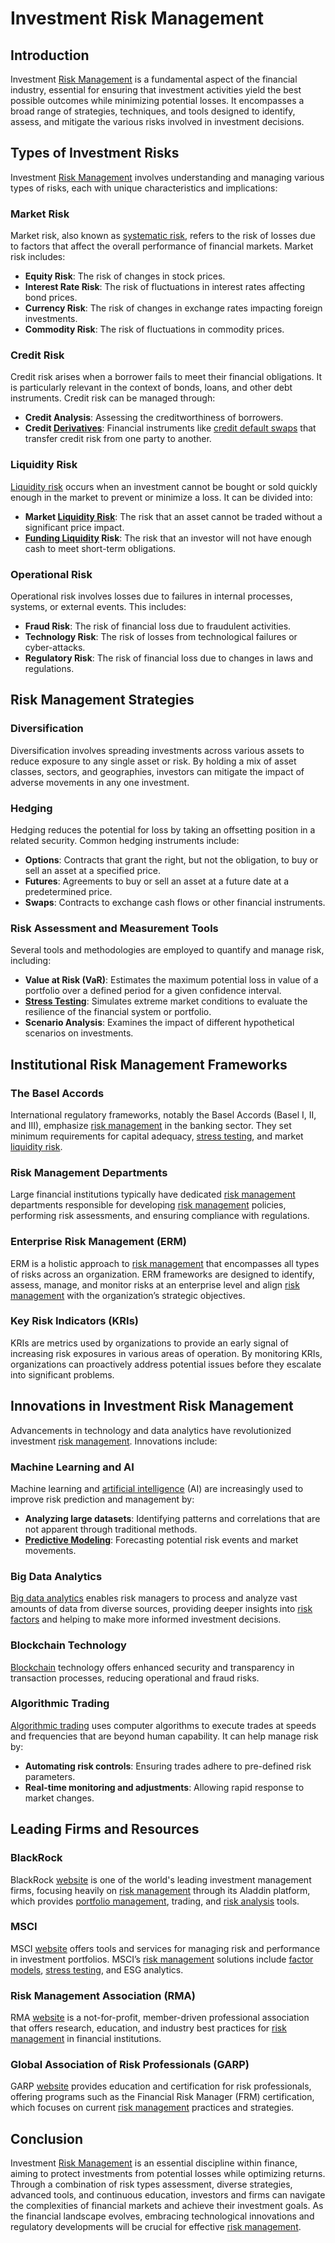 # Investment Risk Management

## Introduction
Investment [Risk Management](../r/risk_management.md) is a fundamental aspect of the financial industry, essential for ensuring that investment activities yield the best possible outcomes while minimizing potential losses. It encompasses a broad range of strategies, techniques, and tools designed to identify, assess, and mitigate the various risks involved in investment decisions.

## Types of Investment Risks
Investment [Risk Management](../r/risk_management.md) involves understanding and managing various types of risks, each with unique characteristics and implications:

### Market Risk
Market risk, also known as [systematic risk](../s/systematic_risk.md), refers to the risk of losses due to factors that affect the overall performance of financial markets. Market risk includes:
- **Equity Risk**: The risk of changes in stock prices.
- **Interest Rate Risk**: The risk of fluctuations in interest rates affecting bond prices.
- **Currency Risk**: The risk of changes in exchange rates impacting foreign investments.
- **Commodity Risk**: The risk of fluctuations in commodity prices.

### Credit Risk
Credit risk arises when a borrower fails to meet their financial obligations. It is particularly relevant in the context of bonds, loans, and other debt instruments. Credit risk can be managed through:
- **Credit Analysis**: Assessing the creditworthiness of borrowers.
- **Credit [Derivatives](../d/derivatives.md)**: Financial instruments like [credit default swaps](../c/credit_default_swaps.md) that transfer credit risk from one party to another.

### Liquidity Risk
[Liquidity risk](../l/liquidity_risk.md) occurs when an investment cannot be bought or sold quickly enough in the market to prevent or minimize a loss. It can be divided into:
- **Market [Liquidity Risk](../l/liquidity_risk.md)**: The risk that an asset cannot be traded without a significant price impact.
- **[Funding Liquidity](../f/funding_liquidity.md) Risk**: The risk that an investor will not have enough cash to meet short-term obligations.

### Operational Risk
Operational risk involves losses due to failures in internal processes, systems, or external events. This includes:
- **Fraud Risk**: The risk of financial loss due to fraudulent activities.
- **Technology Risk**: The risk of losses from technological failures or cyber-attacks.
- **Regulatory Risk**: The risk of financial loss due to changes in laws and regulations.

## Risk Management Strategies

### Diversification
Diversification involves spreading investments across various assets to reduce exposure to any single asset or risk. By holding a mix of asset classes, sectors, and geographies, investors can mitigate the impact of adverse movements in any one investment.

### Hedging
Hedging reduces the potential for loss by taking an offsetting position in a related security. Common hedging instruments include:
- **Options**: Contracts that grant the right, but not the obligation, to buy or sell an asset at a specified price.
- **Futures**: Agreements to buy or sell an asset at a future date at a predetermined price.
- **Swaps**: Contracts to exchange cash flows or other financial instruments.

### Risk Assessment and Measurement Tools
Several tools and methodologies are employed to quantify and manage risk, including:
- **Value at Risk (VaR)**: Estimates the maximum potential loss in value of a portfolio over a defined period for a given confidence interval.
- **[Stress Testing](../s/stress_testing_in_trading.md)**: Simulates extreme market conditions to evaluate the resilience of the financial system or portfolio.
- **Scenario Analysis**: Examines the impact of different hypothetical scenarios on investments.

## Institutional Risk Management Frameworks

### The Basel Accords
International regulatory frameworks, notably the Basel Accords (Basel I, II, and III), emphasize [risk management](../r/risk_management.md) in the banking sector. They set minimum requirements for capital adequacy, [stress testing](../s/stress_testing_in_trading.md), and market [liquidity risk](../l/liquidity_risk.md).

### Risk Management Departments
Large financial institutions typically have dedicated [risk management](../r/risk_management.md) departments responsible for developing [risk management](../r/risk_management.md) policies, performing risk assessments, and ensuring compliance with regulations.

### Enterprise Risk Management (ERM)
ERM is a holistic approach to [risk management](../r/risk_management.md) that encompasses all types of risks across an organization. ERM frameworks are designed to identify, assess, manage, and monitor risks at an enterprise level and align [risk management](../r/risk_management.md) with the organization’s strategic objectives.

### Key Risk Indicators (KRIs)
KRIs are metrics used by organizations to provide an early signal of increasing risk exposures in various areas of operation. By monitoring KRIs, organizations can proactively address potential issues before they escalate into significant problems.

## Innovations in Investment Risk Management
Advancements in technology and data analytics have revolutionized investment [risk management](../r/risk_management.md). Innovations include:

### Machine Learning and AI
Machine learning and [artificial intelligence](../a/artificial_intelligence_in_trading.md) (AI) are increasingly used to improve risk prediction and management by:
- **Analyzing large datasets**: Identifying patterns and correlations that are not apparent through traditional methods.
- **[Predictive Modeling](../p/predictive_modeling.md)**: Forecasting potential risk events and market movements.

### Big Data Analytics
[Big data analytics](../b/big_data_analytics_in_trading.md) enables risk managers to process and analyze vast amounts of data from diverse sources, providing deeper insights into [risk factors](../r/risk_factors_in_trading.md) and helping to make more informed investment decisions.

### Blockchain Technology
[Blockchain](../b/blockchain_in_trading.md) technology offers enhanced security and transparency in transaction processes, reducing operational and fraud risks.

### Algorithmic Trading
[Algorithmic trading](../a/algorithmic_trading.md) uses computer algorithms to execute trades at speeds and frequencies that are beyond human capability. It can help manage risk by:
- **Automating risk controls**: Ensuring trades adhere to pre-defined risk parameters.
- **Real-time monitoring and adjustments**: Allowing rapid response to market changes.

## Leading Firms and Resources

### BlackRock
BlackRock [website](https://www.blackrock.com) is one of the world's leading investment management firms, focusing heavily on [risk management](../r/risk_management.md) through its Aladdin platform, which provides [portfolio management](../p/portfolio_management.md), trading, and [risk analysis](../r/risk_analysis.md) tools.

### MSCI
MSCI [website](https://www.msci.com) offers tools and services for managing risk and performance in investment portfolios. MSCI’s [risk management](../r/risk_management.md) solutions include [factor models](../f/factor_models.md), [stress testing](../s/stress_testing_in_trading.md), and ESG analytics.

### Risk Management Association (RMA)
RMA [website](https://www.rmahq.org) is a not-for-profit, member-driven professional association that offers research, education, and industry best practices for [risk management](../r/risk_management.md) in financial institutions.

### Global Association of Risk Professionals (GARP)
GARP [website](https://www.garp.org) provides education and certification for risk professionals, offering programs such as the Financial Risk Manager (FRM) certification, which focuses on current [risk management](../r/risk_management.md) practices and strategies.

## Conclusion
Investment [Risk Management](../r/risk_management.md) is an essential discipline within finance, aiming to protect investments from potential losses while optimizing returns. Through a combination of risk types assessment, diverse strategies, advanced tools, and continuous education, investors and firms can navigate the complexities of financial markets and achieve their investment goals. As the financial landscape evolves, embracing technological innovations and regulatory developments will be crucial for effective [risk management](../r/risk_management.md).
